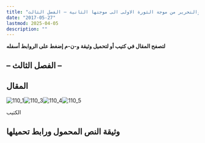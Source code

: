 ```yaml
---
title: "التحرر والتحرير من موجة الثورة الاولى الى موجتها الثانية – الفصل الثالث"
date: "2017-05-27"
lastmod: 2025-04-05
description: ""
---
```

**لتصفح المقال في كتيب أو لتحميل وثيقة و-ن-م إضغط على الروابط أسفله**

## **– الفصل الثالث –**

## المقال

![110_1](https://abouyaarebmarzouki.wordpress.com/wp-content/uploads/2017/05/110_111.png?w=648)![110_3](https://abouyaarebmarzouki.wordpress.com/wp-content/uploads/2017/05/110_311.png?w=648)![110_4](https://abouyaarebmarzouki.wordpress.com/wp-content/uploads/2017/05/110_412.png?w=648)![110_5](https://abouyaarebmarzouki.wordpress.com/wp-content/uploads/2017/05/110_511.png?w=648)

الكتيب

## وثيقة النص المحمول ورابط تحميلها

###

